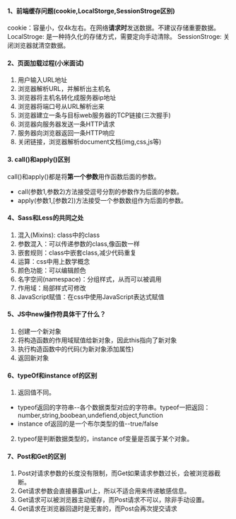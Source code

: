 #### 1、前端缓存问题(cookie,LocalStorge,SessionStroge区别)

cookie：容量小，仅4k左右。在网络**请求时**发送数据。不建议存储重要数据。
LocalStroge: 是一种持久化的存储方式，需要定向手动清除。
SessionStroge: 关闭浏览器就清空数据。

#### 2、页面加载过程(小米面试)

1. 用户输入URL地址
2. 浏览器解析URL，并解析出主机名
3. 浏览器将主机名转化成服务器ip地址
4. 浏览器将端口号从URL解析出来
5. 浏览器建立一条与目标web服务器的TCP链接(三次握手)
6. 浏览器向服务器发送一条HTTP请求
7. 服务器向浏览器返回一条HTTP响应
8. 关闭链接，浏览器解析document文档(img,css,js等)

#### 3. call()和apply()区别

call()和apply()都是将**第一个参数**用作函数后面的参数。

- call(参数1,参数2)方法接受逗号分割的参数作为后面的参数。
- apply(参数1,[参数2])方法接受一个参数数组作为后面的参数。

#### 4、Sass和Less的共同之处

1. 混入(Mixins): class中的class
2. 参数混入：可以传递参数的class,像函数一样
3. 嵌套规则：class中嵌套class,减少代码重复
4. 运算：css中用上数学概念
5. 颜色功能：可以编辑颜色
6. 名字空间(namespace)：分组样式，从而可以被调用
7. 作用域：局部样式可修改
8. JavaScript赋值：在css中使用JavaScript表达式赋值

#### 5、JS中new操作符具体干了什么？

1. 创建一个新对象
2. 将构造函数的作用域赋值给新对象，因此this指向了新对象
3. 执行构造函数中的代码(为新对象添加属性)
4. 返回新对象

#### 6、typeOf和instance of的区别

1. 返回值不同。
- typeof返回的字符串--各个数据类型对应的字符串。typeof一把返回：number,string,boobean,undefiend,object,function
- instance of返回的是一个布尔类型的值--true/false

2. typeof是判断数据类型的，instance of变量是否属于某个对象。

#### 7、Post和Get的区别

1. Post对请求参数的长度没有限制，而Get如果请求参数过长，会被浏览器截断。
2. Get请求参数会直接暴露url上，所以不适合用来传递敏感信息。
3. Get请求可以被浏览器主动缓存，而Post请求不可以，除非手动设置。
4. Get请求在浏览器回退时是无害的，而Post会再次提交请求


